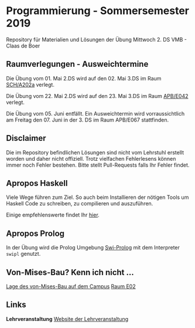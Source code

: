 # Programmierung - Sommersemester 2019
Repository für Materialien und Lösungen der Übung Mittwoch 2. DS VMB - Claas de Boer

## Raumverlegungen - Ausweichtermine
Die Übung vom 01. Mai 2.DS wird auf den 02. Mai 3.DS im Raum [SCH/A202a](https://navigator.tu-dresden.de/etplan/sch/02/raum/145702.0110) verlegt.

Die Übung vom 22. Mai 2.DS wird auf den 23. Mai 3.DS im Raum [APB/E042](https://navigator.tu-dresden.de/raum/542100.2550) verlegt.

Die Übung vom 05. Juni entfällt. Ein Ausweichtermin wird vorraussichtlich am Freitag den 07. Juni in der 3. DS im Raum APB/E067 stattfinden.

## Disclaimer
Die im Repository befindlichen Lösungen sind nicht vom Lehrstuhl erstellt worden und daher nicht offiziell.
Trotz vielfachen Fehlerlesens können immer noch Fehler bestehen.
Bitte stellt Pull-Requests falls Ihr Fehler findet.

## Apropos Haskell
Viele Wege führen zum Ziel.
So auch beim Installieren der nötigen Tools um Haskell Code zu schreiben, zu compilieren und auszuführen.

Einige empfehlenswerte findet Ihr [hier](https://www.haskell.org/downloads/).

## Apropos Prolog
In der Übung wird die Prolog Umgebung [Swi-Prolog](http://www.swi-prolog.org/) mit dem Interpreter `swipl` genutzt.

## Von-Mises-Bau? Kenn ich nicht ...
[Lage des von-Mises-Bau auf dem Campus](https://navigator.tu-dresden.de/karten/dresden/geb/vmb/@13.723538580053361,51.02804161882867,17.z)
[Raum E02](https://navigator.tu-dresden.de/raum/147100.0020)

## Links
**Lehrveranstaltung**
[Website der Lehrveranstaltung](https://www.orchid.inf.tu-dresden.de/teaching/2019ss/prog/)

